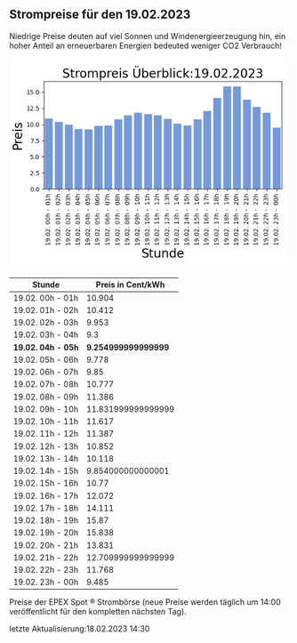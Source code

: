 
## Strompreise für den 19.02.2023

Niedrige Preise deuten auf viel Sonnen und Windenergieerzeugung hin, ein hoher Anteil an erneuerbaren Energien bedeuted weniger CO2 Verbrauch!

![Strompreis übersicht](imgs/strompreis_uebersicht.png)

| Stunde | Preis in Cent/kWh |
|---|---|
| 19.02. 00h -  01h | 10.904 | 
| 19.02. 01h -  02h | 10.412 | 
| 19.02. 02h -  03h | 9.953 | 
| 19.02. 03h -  04h | 9.3 | 
| **19.02. 04h -  05h** | **9.254999999999999** | 
| 19.02. 05h -  06h | 9.778 | 
| 19.02. 06h -  07h | 9.85 | 
| 19.02. 07h -  08h | 10.777 | 
| 19.02. 08h -  09h | 11.386 | 
| 19.02. 09h -  10h | 11.831999999999999 | 
| 19.02. 10h -  11h | 11.617 | 
| 19.02. 11h -  12h | 11.387 | 
| 19.02. 12h -  13h | 10.852 | 
| 19.02. 13h -  14h | 10.118 | 
| 19.02. 14h -  15h | 9.854000000000001 | 
| 19.02. 15h -  16h | 10.77 | 
| 19.02. 16h -  17h | 12.072 | 
| 19.02. 17h -  18h | 14.111 | 
| 19.02. 18h -  19h | 15.87 | 
| 19.02. 19h -  20h | 15.838 | 
| 19.02. 20h -  21h | 13.831 | 
| 19.02. 21h -  22h | 12.709999999999999 | 
| 19.02. 22h -  23h | 11.768 | 
| 19.02. 23h -  00h | 9.485 | 

Preise der EPEX Spot ® Strombörse (neue Preise werden täglich um 14:00 veröffentlicht für den kompletten nächsten Tag).

letzte Aktualisierung:18.02.2023 14:30